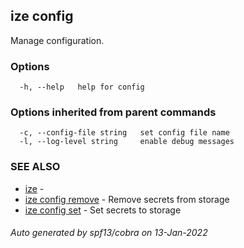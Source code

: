 ## ize config

Manage configuration.

### Options

```
  -h, --help   help for config
```

### Options inherited from parent commands

```
  -c, --config-file string   set config file name
  -l, --log-level string     enable debug messages
```

### SEE ALSO

* [ize](ize.md)	 - 
* [ize config remove](ize_config_remove.md)	 - Remove secrets from storage
* [ize config set](ize_config_set.md)	 - Set secrets to storage

###### Auto generated by spf13/cobra on 13-Jan-2022
